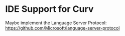 # IDE Support for Curv

Maybe implement the Language Server Protocol:
https://github.com/Microsoft/language-server-protocol
